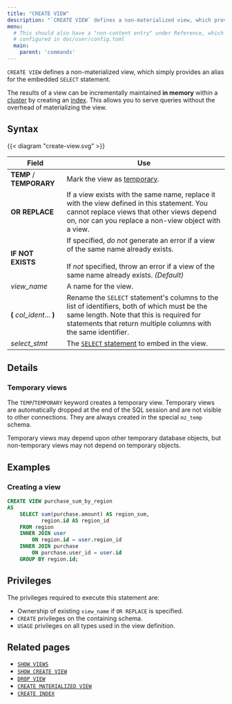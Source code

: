 ```yaml
---
title: "CREATE VIEW"
description: "`CREATE VIEW` defines a non-materialized view, which provides an alias for the embedded `SELECT` statement."
menu:
  # This should also have a "non-content entry" under Reference, which is
  # configured in doc/user/config.toml
  main:
    parent: 'commands'
---
```


`CREATE VIEW` defines a non-materialized view, which simply provides an alias
for the embedded `SELECT` statement.

The results of a view can be incrementally maintained **in memory** within a
[cluster](/get-started/key-concepts/#clusters) by creating an [index](../create-index).
This allows you to serve queries without the overhead of
materializing the view.

## Syntax

{{< diagram "create-view.svg" >}}

Field | Use
------|-----
**TEMP** / **TEMPORARY** | Mark the view as [temporary](#temporary-views).
**OR REPLACE** | If a view exists with the same name, replace it with the view defined in this statement. You cannot replace views that other views depend on, nor can you replace a non-view object with a view.
**IF NOT EXISTS** | If specified, _do not_ generate an error if a view of the same name already exists. <br/><br/>If _not_ specified, throw an error if a view of the same name already exists. _(Default)_
_view&lowbar;name_ | A name for the view.
**(** _col_ident_... **)** | Rename the `SELECT` statement's columns to the list of identifiers, both of which must be the same length. Note that this is required for statements that return multiple columns with the same identifier.
_select&lowbar;stmt_ | The [`SELECT` statement](../select) to embed in the view.

## Details

[//]: # "TODO(morsapaes) Add short usage patterns section + point to relevant
architecture patterns once these exist."

### Temporary views

The `TEMP`/`TEMPORARY` keyword creates a temporary view. Temporary views are
automatically dropped at the end of the SQL session and are not visible to other
connections. They are always created in the special `mz_temp` schema.

Temporary views may depend upon other temporary database objects, but non-temporary
views may not depend on temporary objects.

## Examples

### Creating a view

```sql
CREATE VIEW purchase_sum_by_region
AS
    SELECT sum(purchase.amount) AS region_sum,
           region.id AS region_id
    FROM region
    INNER JOIN user
        ON region.id = user.region_id
    INNER JOIN purchase
        ON purchase.user_id = user.id
    GROUP BY region.id;
```

## Privileges

The privileges required to execute this statement are:

- Ownership of existing `view_name` if `OR REPLACE` is specified.
- `CREATE` privileges on the containing schema.
- `USAGE` privileges on all types used in the view definition.

## Related pages

- [`SHOW VIEWS`](../show-views)
- [`SHOW CREATE VIEW`](../show-create-view)
- [`DROP VIEW`](../drop-view)
- [`CREATE MATERIALIZED VIEW`](../create-materialized-view)
- [`CREATE INDEX`](../create-index)
